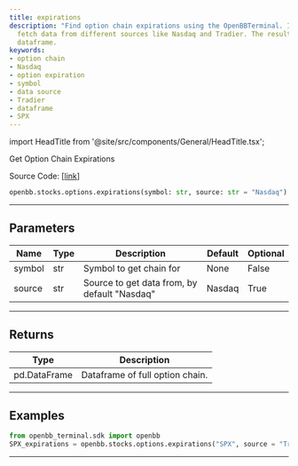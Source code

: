 ```yaml
---
title: expirations
description: "Find option chain expirations using the OpenBBTerminal. It allows to"
  fetch data from different sources like Nasdaq and Tradier. The result is a comprehensive
  dataframe.
keywords:
- option chain
- Nasdaq
- option expiration
- symbol
- data source
- Tradier
- dataframe
- SPX
---
```


import HeadTitle from '@site/src/components/General/HeadTitle.tsx';

<HeadTitle title="stocks.options.expirations - Reference | OpenBB SDK Docs" />

Get Option Chain Expirations

Source Code: [[link](https://github.com/OpenBB-finance/OpenBBTerminal/tree/main/openbb_terminal/stocks/options/options_sdk_helper.py#L69)]

```python
openbb.stocks.options.expirations(symbol: str, source: str = "Nasdaq")
```

---

## Parameters

| Name | Type | Description | Default | Optional |
| ---- | ---- | ----------- | ------- | -------- |
| symbol | str | Symbol to get chain for | None | False |
| source | str | Source to get data from, by default "Nasdaq" | Nasdaq | True |


---

## Returns

| Type | Description |
| ---- | ----------- |
| pd.DataFrame | Dataframe of full option chain. |
---

## Examples

```python
from openbb_terminal.sdk import openbb
SPX_expirations = openbb.stocks.options.expirations("SPX", source = "Tradier")
```

---
